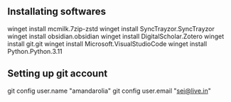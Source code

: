 ## Installating softwares
winget install mcmilk.7zip-zstd
winget install SyncTrayzor.SyncTrayzor
winget install obsidian.obsidian
winget install DigitalScholar.Zotero
winget install git.git
winget install Microsoft.VisualStudioCode
winget install Python.Python.3.11

## Setting up git account
git config user.name "amandarolia"
git config user.email "sei@live.in"



